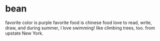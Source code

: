 # bean
favorite color is purple
favorite food is chinese food
love to read, write, draw, and during summer, I love swimming!
like climbing trees, too.
from upstate New York.

